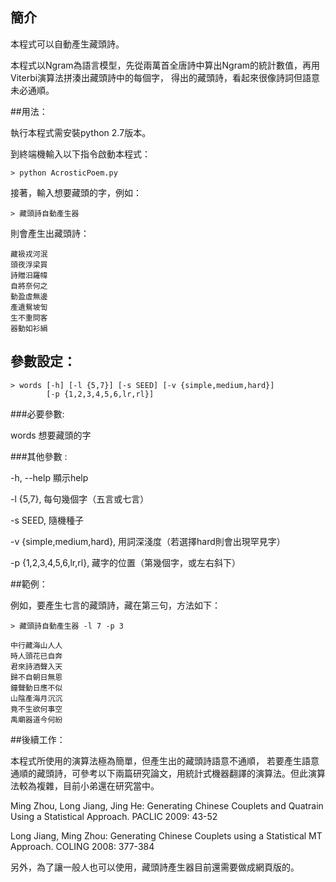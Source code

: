 ## 簡介

本程式可以自動產生藏頭詩。

本程式以Ngram為語言模型，先從兩萬首全唐詩中算出Ngram的統計數值，再用Viterbi演算法拼湊出藏頭詩中的每個字，
得出的藏頭詩，看起來很像詩詞但語意未必通順。

##用法：

執行本程式需安裝python 2.7版本。

到終端機輸入以下指令啟動本程式：

```
> python AcrosticPoem.py
```

接著，輸入想要藏頭的字，例如：

```
> 藏頭詩自動產生器
```

則會產生出藏頭詩：

```
藏衱戎河泯 
頭夜浮梁買 
詩贈汨羅幃 
自將奈何之
動盈虛無邊
產遺鴛坡訇
生不重問客
器動如衫絹
```

## 參數設定：

```
> words [-h] [-l {5,7}] [-s SEED] [-v {simple,medium,hard}]
        [-p {1,2,3,4,5,6,lr,rl}]
```

###必要參數:
    
  words                 想要藏頭的字  

###其他參數 :

  -h, --help               顯示help 

  -l {5,7},                每句幾個字（五言或七言）  

  -s SEED,                 隨機種子

  -v {simple,medium,hard}, 用詞深淺度（若選擇hard則會出現罕見字）

  -p {1,2,3,4,5,6,lr,rl},  藏字的位置（第幾個字，或左右斜下）  


##範例：

例如，要產生七言的藏頭詩，藏在第三句，方法如下：

```
> 藏頭詩自動產生器 -l 7 -p 3

中行藏海山人人
時人頭花已自奔
君來詩酒聲入天
歸不自朝日無恩
鐘聲動日應不似
山陰產海月沉沉
竟不生欲何事空
禹廟器道今何紛
```

##後續工作：

本程式所使用的演算法極為簡單，但產生出的藏頭詩語意不通順，
若要產生語意通順的藏頭詩，可參考以下兩篇研究論文，用統計式機器翻譯的演算法。但此演算法較為複雜，目前小弟還在研究當中。

Ming Zhou, Long Jiang, Jing He: Generating Chinese Couplets and Quatrain Using a Statistical Approach. PACLIC 2009: 43-52

Long Jiang, Ming Zhou: Generating Chinese Couplets using a Statistical MT Approach. COLING 2008: 377-384


另外，為了讓一般人也可以使用，藏頭詩產生器目前還需要做成網頁版的。
